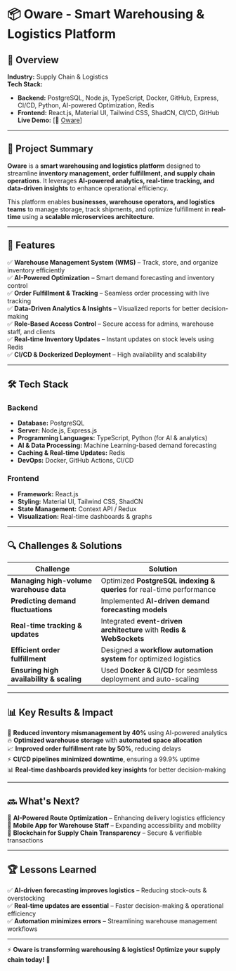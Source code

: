 # 📦 Oware - Smart Warehousing & Logistics Platform

## 📖 Overview

**Industry:** Supply Chain & Logistics  
**Tech Stack:**  
- **Backend:** PostgreSQL, Node.js, TypeScript, Docker, GitHub, Express, CI/CD, Python, AI-powered Optimization, Redis  
- **Frontend:** React.js, Material UI, Tailwind CSS, ShadCN, CI/CD, GitHub  
**Live Demo:** [🔗 [Oware](https://oware.co/)]  

---

## 🚀 Project Summary

**Oware** is a **smart warehousing and logistics platform** designed to streamline **inventory management, order fulfillment, and supply chain operations**. It leverages **AI-powered analytics, real-time tracking, and data-driven insights** to enhance operational efficiency.

This platform enables **businesses, warehouse operators, and logistics teams** to manage storage, track shipments, and optimize fulfillment in **real-time** using a **scalable microservices architecture**.

---

## 🎯 Features

✅ **Warehouse Management System (WMS)** – Track, store, and organize inventory efficiently  
✅ **AI-Powered Optimization** – Smart demand forecasting and inventory control  
✅ **Order Fulfillment & Tracking** – Seamless order processing with live tracking  
✅ **Data-Driven Analytics & Insights** – Visualized reports for better decision-making  
✅ **Role-Based Access Control** – Secure access for admins, warehouse staff, and clients  
✅ **Real-time Inventory Updates** – Instant updates on stock levels using Redis  
✅ **CI/CD & Dockerized Deployment** – High availability and scalability  

---

## 🛠️ Tech Stack

### **Backend**
- **Database:** PostgreSQL  
- **Server:** Node.js, Express.js  
- **Programming Languages:** TypeScript, Python (for AI & analytics)  
- **AI & Data Processing:** Machine Learning-based demand forecasting  
- **Caching & Real-time Updates:** Redis  
- **DevOps:** Docker, GitHub Actions, CI/CD  

### **Frontend**
- **Framework:** React.js  
- **Styling:** Material UI, Tailwind CSS, ShadCN  
- **State Management:** Context API / Redux  
- **Visualization:** Real-time dashboards & graphs  

---

## 🔍 Challenges & Solutions

| **Challenge**                               | **Solution**                                                            |
|--------------------------------------------|-------------------------------------------------------------------------|
| **Managing high-volume warehouse data**    | Optimized **PostgreSQL indexing & queries** for real-time performance   |
| **Predicting demand fluctuations**         | Implemented **AI-driven demand forecasting models**                     |
| **Real-time tracking & updates**           | Integrated **event-driven architecture** with **Redis & WebSockets**    |
| **Efficient order fulfillment**            | Designed a **workflow automation system** for optimized logistics       |
| **Ensuring high availability & scaling**   | Used **Docker & CI/CD** for seamless deployment and auto-scaling       |

---

## 📊 Key Results & Impact

🚀 **Reduced inventory mismanagement by 40%** using AI-powered analytics  
🔥 **Optimized warehouse storage** with **automated space allocation**  
📈 **Improved order fulfillment rate by 50%**, reducing delays  
⚡ **CI/CD pipelines minimized downtime**, ensuring a 99.9% uptime  
📊 **Real-time dashboards provided key insights** for better decision-making  

---

## 🔜 What's Next?

🔹 **AI-Powered Route Optimization** – Enhancing delivery logistics efficiency  
🔹 **Mobile App for Warehouse Staff** – Expanding accessibility and mobility  
🔹 **Blockchain for Supply Chain Transparency** – Secure & verifiable transactions  

---

## 🏆 Lessons Learned

✅ **AI-driven forecasting improves logistics** – Reducing stock-outs & overstocking  
✅ **Real-time updates are essential** – Faster decision-making & operational efficiency  
✅ **Automation minimizes errors** – Streamlining warehouse management workflows  

---

⚡ **Oware is transforming warehousing & logistics! Optimize your supply chain today!** 🚀
